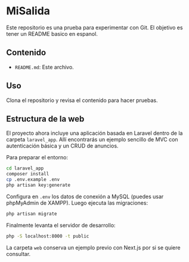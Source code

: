 # MiSalida

Este repositorio es una prueba para experimentar con Git. El objetivo es tener un README basico en espanol.

## Contenido

- `README.md`: Este archivo.

## Uso

Clona el repositorio y revisa el contenido para hacer pruebas.


## Estructura de la web

El proyecto ahora incluye una aplicación basada en Laravel dentro de la carpeta `laravel_app`. Allí encontrarás un ejemplo sencillo de MVC con autenticación básica y un CRUD de anuncios.

Para preparar el entorno:

```bash
cd laravel_app
composer install
cp .env.example .env
php artisan key:generate
```

Configura en `.env` los datos de conexión a MySQL (puedes usar phpMyAdmin de XAMPP). Luego ejecuta las migraciones:

```bash
php artisan migrate
```

Finalmente levanta el servidor de desarrollo:

```bash
php -S localhost:8000 -t public
```

La carpeta `web` conserva un ejemplo previo con Next.js por si se quiere consultar.


